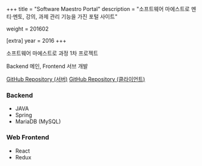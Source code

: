 +++
title = "Software Maestro Portal"
description = "소프트웨어 마에스트로 멘티·멘토, 강의, 과제 관리 기능을 가진 포털 사이트"

weight = 201602

[extra]
year = 2016
+++

소프트웨어 마에스트로 과정 1차 프로젝트

Backend 메인, Frontend 서브 개발

[GitHub Repository (서버)](https://github.com/swmaestro-portal/smp-server/)
[GitHub Repository (클라이언트)](https://github.com/swmaestro-portal/smp-client/)

### Backend

- JAVA
- Spring
- MariaDB (MySQL)

### Web Frontend

- React
- Redux

